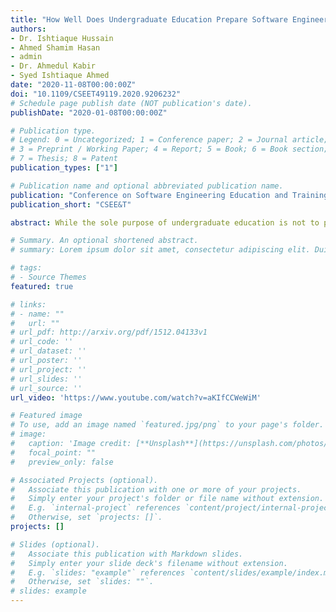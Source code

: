 ```yaml
---
title: "How Well Does Undergraduate Education Prepare Software Engineers? Perspectives of Practitioners in Bangladesh"
authors:
- Dr. Ishtiaque Hussain
- Ahmed Shamim Hasan
- admin
- Dr. Ahmedul Kabir
- Syed Ishtiaque Ahmed
date: "2020-11-08T00:00:00Z"
doi: "10.1109/CSEET49119.2020.9206232"
# Schedule page publish date (NOT publication's date).
publishDate: "2020-01-08T00:00:00Z"

# Publication type.
# Legend: 0 = Uncategorized; 1 = Conference paper; 2 = Journal article;
# 3 = Preprint / Working Paper; 4 = Report; 5 = Book; 6 = Book section;
# 7 = Thesis; 8 = Patent
publication_types: ["1"]

# Publication name and optional abbreviated publication name.
publication: "Conference on Software Engineering Education and Training"
publication_short: "CSEE&T"

abstract: While the sole purpose of undergraduate education is not to prepare the students for the industry, it is certainly one of its important objectives. In this work, we investigate how well the Bangladeshi software and IT-related undergraduate education prepares the students for the software industry. We conducted semi-structured interviews of twenty practitioners from the Bangladeshi software industry. During the interviews, these practitioners provided commentary on where they believe the undergraduate education system falls short, and provided their suggestions for improvement. Based on the themes discovered from the interviews, we created a survey where more than two hundred practitioners participated. The results of our work suggest that most of the practitioners believe that, while some aspects of the undergraduate education are fine, the undergraduate education system leaves its graduates largely unprepared for the software industry. In this paper, we summarize and present the practitioners' opinions on some key areas including but not limited to updating of syllabi, internships as part of the curricula, the nature, length and evaluation process of undergraduate projects, pedagogical issues, and academic practices.

# Summary. An optional shortened abstract.
# summary: Lorem ipsum dolor sit amet, consectetur adipiscing elit. Duis posuere tellus ac convallis placerat. Proin tincidunt magna sed ex sollicitudin condimentum.

# tags:
# - Source Themes
featured: true

# links:
# - name: ""
#   url: ""
# url_pdf: http://arxiv.org/pdf/1512.04133v1
# url_code: ''
# url_dataset: ''
# url_poster: ''
# url_project: ''
# url_slides: ''
# url_source: ''
url_video: 'https://www.youtube.com/watch?v=aKIfCCWeWiM'

# Featured image
# To use, add an image named `featured.jpg/png` to your page's folder. 
# image:
#   caption: 'Image credit: [**Unsplash**](https://unsplash.com/photos/jdD8gXaTZsc)'
#   focal_point: ""
#   preview_only: false

# Associated Projects (optional).
#   Associate this publication with one or more of your projects.
#   Simply enter your project's folder or file name without extension.
#   E.g. `internal-project` references `content/project/internal-project/index.md`.
#   Otherwise, set `projects: []`.
projects: []

# Slides (optional).
#   Associate this publication with Markdown slides.
#   Simply enter your slide deck's filename without extension.
#   E.g. `slides: "example"` references `content/slides/example/index.md`.
#   Otherwise, set `slides: ""`.
# slides: example
---
```


<!-- {{% callout note %}}
Click the *Cite* button above to demo the feature to enable visitors to import publication metadata into their reference management software.
{{% /callout %}}

{{% callout note %}}
Create your slides in Markdown - click the *Slides* button to check out the example.
{{% /callout %}}

Supplementary notes can be added here, including [code, math, and images](https://wowchemy.com/docs/writing-markdown-latex/). -->
